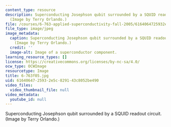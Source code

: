 ```yaml
---
content_type: resource
description: Superconducting Josephson qubit surrounded by a SQUID readout circuit.
  (Image by Terry Orlando.)
file: /courses/6-763-applied-superconductivity-fall-2005/6164064725932e5c829143c8052be490_6-763f05.jpg
file_type: image/jpeg
image_metadata:
  caption: Superconducting Josephson qubit surrounded by a SQUID readout circuit.
    (Image by Terry Orlando.)
  credit: ''
  image-alt: Image of a superconductor component.
learning_resource_types: []
license: https://creativecommons.org/licenses/by-nc-sa/4.0/
ocw_type: OCWImage
resourcetype: Image
title: 6-763f05.jpg
uid: 61640647-2593-2e5c-8291-43c8052be490
video_files:
  video_thumbnail_file: null
video_metadata:
  youtube_id: null
---
```

Superconducting Josephson qubit surrounded by a SQUID readout circuit. (Image by Terry Orlando.)